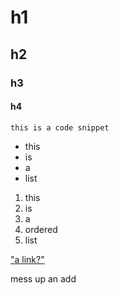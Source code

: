 # h1
## h2
### h3
#### h4

```
this is a code snippet
```

* this
* is
* a
* list

1. this
2. is
3. a
4. ordered
5. list

["a link?"]("https://www.google.com")

mess up an add
